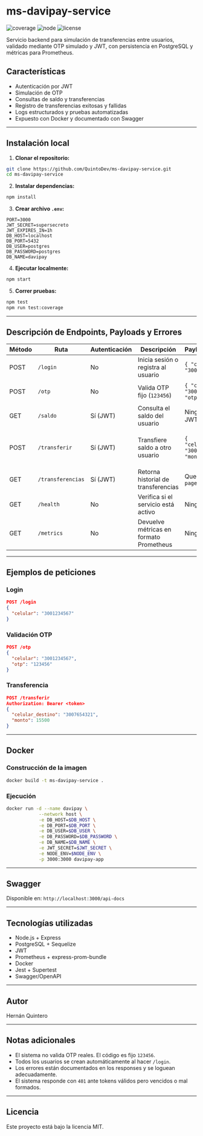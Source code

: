 # ms-davipay-service

![coverage](https://img.shields.io/badge/coverage-84%25-brightgreen)
![node](https://img.shields.io/badge/node-18.x-blue)
![license](https://img.shields.io/badge/license-MIT-lightgrey)

Servicio backend para simulación de transferencias entre usuarios, validado mediante OTP simulado y JWT, con persistencia en PostgreSQL y métricas para Prometheus.

## Características

- Autenticación por JWT
- Simulación de OTP
- Consultas de saldo y transferencias
- Registro de transferencias exitosas y fallidas
- Logs estructurados y pruebas automatizadas
- Expuesto con Docker y documentado con Swagger

---

## Instalación local

1. **Clonar el repositorio:**

```bash
git clone https://github.com/QuintoDev/ms-davipay-service.git
cd ms-davipay-service
```

2. **Instalar dependencias:**

```bash
npm install
```

3. **Crear archivo `.env`:**

```env
PORT=3000
JWT_SECRET=supersecreto
JWT_EXPIRES_IN=1h
DB_HOST=localhost
DB_PORT=5432
DB_USER=postgres
DB_PASSWORD=postgres
DB_NAME=davipay
```

4. **Ejecutar localmente:**

```bash
npm start
```

5. **Correr pruebas:**

```bash
npm test
npm run test:coverage
```

---

## Descripción de Endpoints, Payloads y Errores

| Método | Ruta              | Autenticación | Descripción                             | Payload Requerido                          | Errores posibles                                                                                           |
|--------|-------------------|----------------|-----------------------------------------|--------------------------------------------|------------------------------------------------------------------------------------------------------------|
| POST   | `/login`          | No          | Inicia sesión o registra al usuario     | `{ "celular": "3001234567" }`              | `400 VALIDATION_ERROR`                                                                                    |
| POST   | `/otp`            | No          | Valida OTP fijo (`123456`)              | `{ "celular": "3001234567", "otp": "123456" }` | `400 VALIDATION_ERROR`, `401 INVALID_OTP`, `404 USER_NOT_FOUND`                                       |
| GET    | `/saldo`          | Sí (JWT)    | Consulta el saldo del usuario           | Ninguno (requiere JWT en header)           | `401 INVALID_TOKEN`, `404 USER_NOT_FOUND`                                                                 |
| POST   | `/transferir`     | Sí (JWT)    | Transfiere saldo a otro usuario         | `{ "celular_destino": "3007654321", "monto": 10000 }` | `400 VALIDATION_ERROR`, `400 SALDO_INSUFICIENTE`, `400 SELF_TRANSFER_NOT_ALLOWED`, `404 DESTINO_NO_EXISTE`, `401 INVALID_TOKEN` |
| GET    | `/transferencias` | Sí (JWT)    | Retorna historial de transferencias     | Query opcional: `?page=1&limit=10`         | `401 INVALID_TOKEN`                                                                                       |
| GET    | `/health`         | No          | Verifica si el servicio está activo     | Ninguno                                     | Ninguno                                                                                                   |
| GET    | `/metrics`        | No          | Devuelve métricas en formato Prometheus | Ninguno                                     | `500 INTERNAL_ERROR` si falla la exportación                                                              |

---

## Ejemplos de peticiones

### Login

```json
POST /login
{
  "celular": "3001234567"
}
```

### Validación OTP

```json
POST /otp
{
  "celular": "3001234567",
  "otp": "123456"
}
```

### Transferencia

```json
POST /transferir
Authorization: Bearer <token>
{
  "celular_destino": "3007654321",
  "monto": 15500
}
```

---

## Docker

### Construcción de la imagen

```bash
docker build -t ms-davipay-service .
```

### Ejecución

```bash
docker run -d --name davipay \
            --network host \
            -e DB_HOST=$DB_HOST \
            -e DB_PORT=$DB_PORT \
            -e DB_USER=$DB_USER \
            -e DB_PASSWORD=$DB_PASSWORD \
            -e DB_NAME=$DB_NAME \
            -e JWT_SECRET=$JWT_SECRET \
            -e NODE_ENV=$NODE_ENV \
            -p 3000:3000 davipay-app
```

---

## Swagger

Disponible en: `http://localhost:3000/api-docs`

---

## Tecnologías utilizadas

- Node.js + Express
- PostgreSQL + Sequelize
- JWT
- Prometheus + express-prom-bundle
- Docker
- Jest + Supertest
- Swagger/OpenAPI

---

## Autor

Hernán Quintero

---

## Notas adicionales

- El sistema no valida OTP reales. El código es fijo `123456`.
- Todos los usuarios se crean automáticamente al hacer `/login`.
- Los errores están documentados en los responses y se loguean adecuadamente.
- El sistema responde con `401` ante tokens válidos pero vencidos o mal formados.

---

## Licencia

Este proyecto está bajo la licencia MIT.

